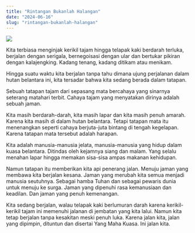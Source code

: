 ```yaml
---
title: "Rintangan Bukanlah Halangan"
date: "2024-06-16"
slug: "rintangan-bukanlah-halangan"
---
```

<img src="https://blogger.googleusercontent.com/img/a/AVvXsEi2ZdPueCrc0PcFPSs47Vld13czF8vwgMogQ6X3fEvhJ_efOZWm2wjpe4yanuXgtiCfEMTow-u2Fe17fSIxbn5EbBK75QxTMRdPr2vYRG8YrdwpUSZPdeWUD0xI3WstlNUOCLLE8pxr6cQkjQQqwudxFVAdchJLFwFFrmRnBb9mE_fHZa18Sak26a1P=s870">

Kita terbiasa menginjak kerikil tajam hingga telapak kaki berdarah terluka, berjalan dengan serigala, bernegoisasi dengan ular dan bertukar pikiran dengan kalajengking. Kadang tenang, kadang ditikam atau menikam.

Hingga suatu waktu kita berjalan tanpa tahu dimana ujung perjalanan dalam hutan belantara ini, kita tersadar bahwa kita sedang berada dalam tatapan.

Sebuah tatapan tajam dari sepasang mata bercahaya yang sinarnya seterang matahari terbit. Cahaya tajam yang menyatakan dirinya adalah sebuah jaman.

Kita masih berdarah-darah, kita masih lapar dan kita masih penuh amarah. Karena kita masih di dalam hutan belantara. Tetapi tatapan mata itu menenangkan seperti cahaya berjuta-juta bintang di tengah kegelapan. Karena tatapan mata tersebut adalah harapan.

Kita adalah manusia-manusia jelata, manusia-manusia yang hidup dalam kuasa belantara. Ditindas oleh kejamnya siang dan malam. Yang selalu menahan lapar hingga memakan sisa-sisa ampas makanan kehidupan. 

Namun tatapan itu memberikan kita api penerang jalan. Menuju jaman yang membawa kita berjalan kesana. Jaman yang merubah kita semua menjadi manusia seutuhnya. Sebagai hamba Tuhan dan sebagai pewaris dunia untuk menuju ke surga. Jaman yang dipenuhi rasa kemanusiaan dan keadilan. Dan jaman yang penuh kemenangan.

Kita sedang berjalan, walau telapak kaki berlumuran darah karena kerikil-kerikil tajam ini memenuhi jalanan di jembatan yang kita lalui. Namun kita tetap berjalan tanpa kesakitan meski penuh luka. Karena jalan kita, jalan yang dipimpin, dituntun dan disertai Yang Maha Kuasa. Ini jalan kita.
